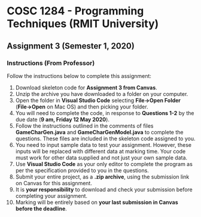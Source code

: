 # COSC 1284 - Programming Techniques (RMIT University) 
## Assignment 3 (Semester 1, 2020)

### Instructions (From Professor)
Follow the instructions below to complete this assignment:

1.	Download skeleton code for **Assignment 3 from Canvas**.
2.	Unzip the archive you have downloaded to a folder on your computer.
3.	Open the folder in **Visual Studio Code** selecting **File->Open Folder** (**File->Open** on Mac OS) and then picking your folder.
4.	You will need to complete the code, in response to **Questions 1-2** by the due date (**9 am, Friday 12 May 2020**).
5.	Follow the instructions outlined in the comments of files **GameCharGen.java** and **GameCharGenModel.java** to complete the questions. These files are included in the skeleton code assigned to you.
6.	You need to input sample data to test your assignment. However, these inputs will be replaced with different data at marking time. Your code must work for other data supplied and not just your own sample data.
7.	Use **Visual Studio Code** as your only editor to complete the program as per the specification provided to you in the questions.
8.	Submit your entire project, as a **.zip archive**, using the submission link on Canvas for this assignment.
9.	It is **your responsibility** to download and check your submission before completing your assignment.
10.	Marking will be entirely based on **your last submission in Canvas before the deadline**.
